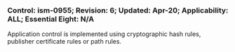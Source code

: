 ### Control: ism-0955; Revision: 6; Updated: Apr-20; Applicability: ALL; Essential Eight: N/A
<p>Application control is implemented using cryptographic hash rules, publisher certificate rules or path rules.</p>